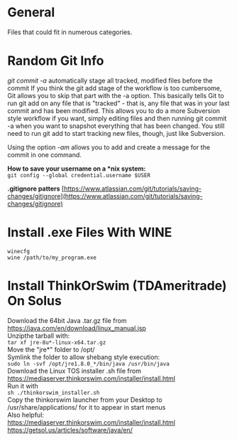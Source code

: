 # General
Files that could fit in numerous categories.




# Random Git Info
*git commit -a* automatically stage all tracked, modified files before the commit If you think the git add stage of the workflow is too cumbersome, Git allows you to skip that part with the -a option. This basically tells Git to run git add on any file that is "tracked" - that is, any file that was in your last commit and has been modified. This allows you to do a more Subversion style workflow if you want, simply editing files and then running git commit -a when you want to snapshot everything that has been changed. You still need to run git add to start tracking new files, though, just like Subversion.

Using the option *-am* allows you to add and create a message for the commit in one command.

**How to save your username on a \*nix system:**  
`git config --global credential.username $USER`

**.gitignore patters**
[https://www.atlassian.com/git/tutorials/saving-changes/gitignore](https://www.atlassian.com/git/tutorials/saving-changes/gitignore)



# Install .exe Files With WINE   
`winecfg`    
`wine /path/to/my_program.exe`   

# Install ThinkOrSwim (TDAmeritrade) On Solus
Download the 64bit Java .tar.gz file from https://java.com/en/download/linux_manual.jsp   
Unzipthe tarball with:  
	`tar xf jre-8u*-linux-x64.tar.gz`    
Move the "jre*" folder to /opt/     
Symlink the folder to allow shebang style execution:     
	`sudo ln -svf /opt/jre1.8.0_*/bin/java /usr/bin/java`      
Download the Linux TOS installer .sh file from https://mediaserver.thinkorswim.com/installer/install.html   
Run it with   
	`sh ./thinkorswim_installer.sh`   
Copy the thinkorswim launcher from your Desktop to /usr/share/applications/ for it to appear in start menus   
Also helpful:   
	https://mediaserver.thinkorswim.com/installer/install.html   
	https://getsol.us/articles/software/java/en/   






